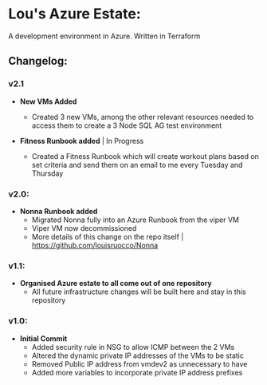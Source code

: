 # Lou's Azure Estate:

A development environment in Azure. Written in Terraform

## Changelog:
### v2.1
- **New VMs Added** 
    - Created 3 new VMs, among the other relevant resources needed to access them to create a 3 Node SQL AG test environment

- **Fitness Runbook added** | In Progress
    - Created a Fitness Runbook which will create workout plans based on set criteria and send them on an email to me every Tuesday and Thursday

### v2.0:
- **Nonna Runbook added**
    - Migrated Nonna fully into an Azure Runbook from the viper VM
    - Viper VM now decommissioned
    - More details of this change on the repo itself | https://github.com/louisruocco/Nonna

### v1.1:
- **Organised Azure estate to all come out of one repository**
    - All future infrastructure changes will be built here and stay in this repository

### v1.0:
- **Initial Commit**
    - Added security rule in NSG to allow ICMP between the 2 VMs
    - Altered the dynamic private IP addresses of the VMs to be static 
    - Removed Public IP address from vmdev2 as unnecessary to have
    - Added more variables to incorporate private IP address prefixes